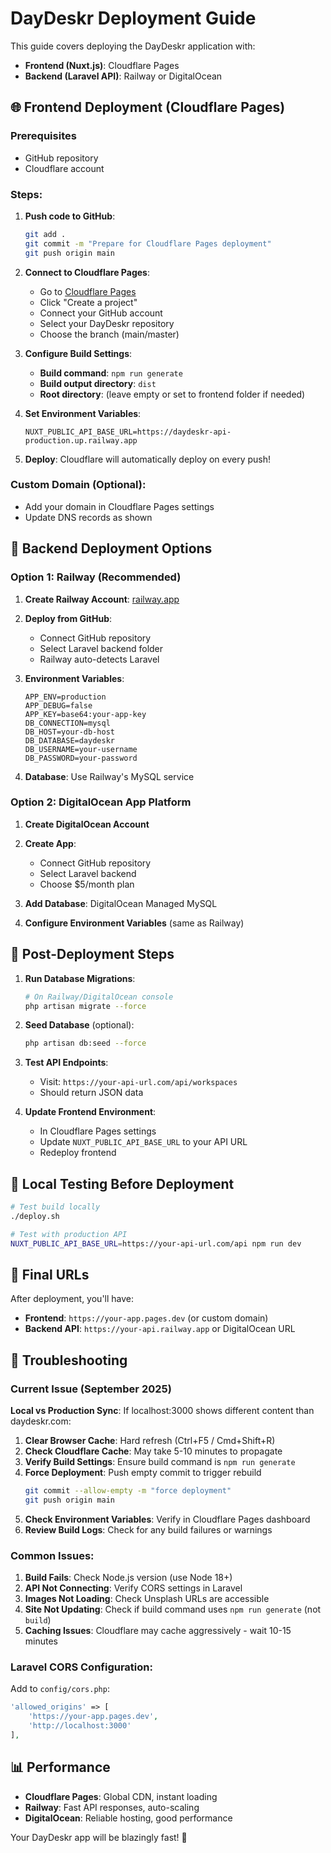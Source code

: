 # DayDeskr Deployment Guide

This guide covers deploying the DayDeskr application with:
- **Frontend (Nuxt.js)**: Cloudflare Pages
- **Backend (Laravel API)**: Railway or DigitalOcean

## 🌐 Frontend Deployment (Cloudflare Pages)

### Prerequisites
- GitHub repository
- Cloudflare account

### Steps:

1. **Push code to GitHub**:
   ```bash
   git add .
   git commit -m "Prepare for Cloudflare Pages deployment"
   git push origin main
   ```

2. **Connect to Cloudflare Pages**:
   - Go to [Cloudflare Pages](https://pages.cloudflare.com/)
   - Click "Create a project"
   - Connect your GitHub account
   - Select your DayDeskr repository
   - Choose the branch (main/master)

3. **Configure Build Settings**:
   - **Build command**: `npm run generate`
   - **Build output directory**: `dist`
   - **Root directory**: (leave empty or set to frontend folder if needed)

4. **Set Environment Variables**:
   ```
   NUXT_PUBLIC_API_BASE_URL=https://daydeskr-api-production.up.railway.app
   ```

5. **Deploy**: Cloudflare will automatically deploy on every push!

### Custom Domain (Optional):
- Add your domain in Cloudflare Pages settings
- Update DNS records as shown

## 🚀 Backend Deployment Options

### Option 1: Railway (Recommended)

1. **Create Railway Account**: [railway.app](https://railway.app)

2. **Deploy from GitHub**:
   - Connect GitHub repository
   - Select Laravel backend folder
   - Railway auto-detects Laravel

3. **Environment Variables**:
   ```
   APP_ENV=production
   APP_DEBUG=false
   APP_KEY=base64:your-app-key
   DB_CONNECTION=mysql
   DB_HOST=your-db-host
   DB_DATABASE=daydeskr
   DB_USERNAME=your-username
   DB_PASSWORD=your-password
   ```

4. **Database**: Use Railway's MySQL service

### Option 2: DigitalOcean App Platform

1. **Create DigitalOcean Account**

2. **Create App**:
   - Connect GitHub repository
   - Select Laravel backend
   - Choose $5/month plan

3. **Add Database**: DigitalOcean Managed MySQL

4. **Configure Environment Variables** (same as Railway)

## 📝 Post-Deployment Steps

1. **Run Database Migrations**:
   ```bash
   # On Railway/DigitalOcean console
   php artisan migrate --force
   ```

2. **Seed Database** (optional):
   ```bash
   php artisan db:seed --force
   ```

3. **Test API Endpoints**:
   - Visit: `https://your-api-url.com/api/workspaces`
   - Should return JSON data

4. **Update Frontend Environment**:
   - In Cloudflare Pages settings
   - Update `NUXT_PUBLIC_API_BASE_URL` to your API URL
   - Redeploy frontend

## 🔧 Local Testing Before Deployment

```bash
# Test build locally
./deploy.sh

# Test with production API
NUXT_PUBLIC_API_BASE_URL=https://your-api-url.com/api npm run dev
```

## 🌟 Final URLs

After deployment, you'll have:
- **Frontend**: `https://your-app.pages.dev` (or custom domain)
- **Backend API**: `https://your-api.railway.app` or DigitalOcean URL

## 🐛 Troubleshooting

### Current Issue (September 2025)
**Local vs Production Sync**: If localhost:3000 shows different content than daydeskr.com:
1. **Clear Browser Cache**: Hard refresh (Ctrl+F5 / Cmd+Shift+R)
2. **Check Cloudflare Cache**: May take 5-10 minutes to propagate
3. **Verify Build Settings**: Ensure build command is `npm run generate`
4. **Force Deployment**: Push empty commit to trigger rebuild
   ```bash
   git commit --allow-empty -m "force deployment"
   git push origin main
   ```
5. **Check Environment Variables**: Verify in Cloudflare Pages dashboard
6. **Review Build Logs**: Check for any build failures or warnings

### Common Issues:

1. **Build Fails**: Check Node.js version (use Node 18+)
2. **API Not Connecting**: Verify CORS settings in Laravel
3. **Images Not Loading**: Check Unsplash URLs are accessible
4. **Site Not Updating**: Check if build command uses `npm run generate` (not `build`)
5. **Caching Issues**: Cloudflare may cache aggressively - wait 10-15 minutes

### Laravel CORS Configuration:

Add to `config/cors.php`:
```php
'allowed_origins' => [
    'https://your-app.pages.dev',
    'http://localhost:3000'
],
```

## 📊 Performance

- **Cloudflare Pages**: Global CDN, instant loading
- **Railway**: Fast API responses, auto-scaling
- **DigitalOcean**: Reliable hosting, good performance

Your DayDeskr app will be blazingly fast! 🚀